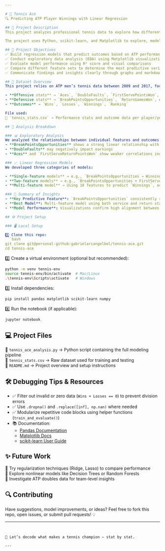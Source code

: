 ```yaml
---

# 🎾 Tennis Ace  
🔍 Predicting ATP Player Winnings with Linear Regression

## 📌 Project Description  
This project analyzes professional tennis data to explore how different playing statistics relate to annual winnings. By developing single, two-feature, and multi-feature linear regression models, we investigate which performance metrics most strongly predict financial success for players ranked in the ATP.

The project uses Python, scikit-learn, and Matplotlib to explore, model, and visualize these relationships.

## 🎯 Project Objectives  
✅ Build regression models that predict outcomes based on ATP performance stats  
✅ Conduct exploratory data analysis (EDA) using Matplotlib visualizations  
✅ Evaluate model performance using R² score and visual comparisons  
✅ Compare different feature sets to determine the most predictive variables  
✅ Communicate findings and insights clearly through graphs and markdown commentary  

## 📂 Dataset Overview  
This project relies on ATP men’s tennis data between 2009 and 2017, focusing on the top 1500 ranked players each year. The dataset includes:

- **Offensive stats** → `Aces`, `DoubleFaults`, `FirstServePointsWon`, etc.  
- **Defensive stats** → `BreakPointsOpportunities`, `ReturnGamesWon`, etc.  
- **Outcomes** → `Wins`, `Losses`, `Winnings`, `Ranking`

File used:  
📄 `tennis_stats.csv` → Performance stats and outcome data per player/year

## 🔬 Analysis Breakdown

### 📊 Exploratory Analysis  
We analyzed the relationships between individual features and outcomes like `Win Percentage` and `Winnings` using scatter plots and histograms. Observations include:  
- **BreakPointsOpportunities** shows a strong linear relationship with `Winnings`  
- **DoubleFaults** may negatively impact earnings  
- **Aces** and `FirstServeReturnPointsWon` show weaker correlations individually

### 📈 Linear Regression Models
We developed three categories of models:

- **Single-feature models** → e.g., `BreakPointsOpportunities → Winnings`  
- **Two-feature models** → e.g., `BreakPointsOpportunities + FirstServeReturnPointsWon → Winnings`  
- **Multi-feature model** → Using 18 features to predict `Winnings`, achieving an **R² score of 0.8149**

### 💬 Summary of Insights  
- **Key Predictive Feature**: `BreakPointsOpportunities` consistently ranked as most influential  
- **Best Model**: Multi-feature model using both service and return stats  
- **Model Performance**: Visualizations confirm high alignment between predicted and actual `Winnings` in the best models

## ⚙️ Project Setup  

### 🖥️ Local Setup

1️⃣ Clone this repo:  
```bash
git clone git@personal-github:gabrielarcangelbol/tennis-ace.git
cd tennis-ace
```

2️⃣ Create a virtual environment (optional but recommended):  
```bash
python -m venv tennis-env
source tennis-env/bin/activate  # Mac/Linux  
.\tennis-env\Scripts\activate   # Windows
```

3️⃣ Install dependencies:  
```bash
pip install pandas matplotlib scikit-learn numpy
```

4️⃣ Run the notebook (if applicable):  
```bash
jupyter notebook
```

## 💻 Project Files  

📄 `tennis_ace_analysis.py` → Python script containing the full modeling pipeline  
📄 `tennis_stats.csv` → Raw dataset used for training and testing  
📄 `README.md` → Project overview and setup instructions  

## 🛠 Debugging Tips & Resources  
- ✅ Filter out invalid or zero data (`Wins + Losses == 0`) to prevent division errors  
- ✅ Use `.dropna()` and `.replace([inf], np.nan)` where needed  
- ✅ Modularize repetitive code blocks using helper functions (`train_and_evaluate()`)  
- 📚 Documentation:
  - [Pandas Documentation](https://pandas.pydata.org/docs/)
  - [Matplotlib Docs](https://matplotlib.org/stable/users/index.html)
  - [scikit-learn User Guide](https://scikit-learn.org/stable/user_guide.html)

## ✨ Future Work  
📌 Try regularization techniques (Ridge, Lasso) to compare performance  
📌 Explore nonlinear models like Decision Trees or Random Forests  
📌 Investigate ATP doubles data for team-level insights  

## 🔍 Contributing  
Have suggestions, model improvements, or ideas? Feel free to fork this repo, open issues, or submit pull requests! 💡

---
```


🎾 Let’s decode what makes a tennis champion — stat by stat.

---